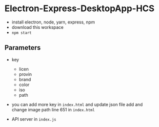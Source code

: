 # Electron-Express-DesktopApp-HCS
- install electron, node, yarn, express, npm
- download this workspace
- `npm start`

## Parameters
- key
    - licen
    - provin
    - brand
    - color
    - iso
    - path

- you can add more key in `index.html` and update json file
add and change image path line 651 in `index.html`
- API server in `index.js`

